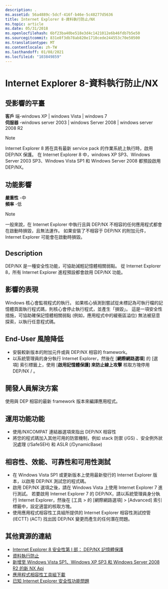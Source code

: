 ```yaml
---
description: .
ms.assetid: 56a4889c-5dcf-416f-b46e-5c48277d5636
title: Internet Explorer 8-資料執行防止/NX
ms.topic: article
ms.date: 05/31/2018
ms.openlocfilehash: 6bf23ba40be518e3d4c1421012e6b46fdb7b5e50
ms.sourcegitcommit: 831e8f3db78ab820e1710cede244553c70e50500
ms.translationtype: MT
ms.contentlocale: zh-TW
ms.lasthandoff: 01/08/2021
ms.locfileid: "103849859"
---
```

# <a name="internet-explorer-8---data-execution-protectionnx"></a>Internet Explorer 8-資料執行防止/NX

## <a name="affected-platforms"></a>受影響的平臺

 **客戶** 端-windows XP \| windows Vista \| windows 7  
**伺服器** -windows server 2003 \| windows Server 2008 \| windows server 2008 R2  










> [!Note]  
> Internet Explorer 8 將在具有最新 service pack 的作業系統上執行時，啟用 DEP/NX 保護。 在 Internet Explorer 8 中，windows XP SP3、Windows Server 2003 SP3、Windows Vista SP1 和 Windows Server 2008 都預設啟用 DEP/NX。

 

## <a name="feature-impact"></a>功能影響

**嚴重性** -中  
**頻率** -低  

> [!Note]  
> 一般來說，在 Internet Explorer 中執行且與 DEP/NX 不相容的任何應用程式都會在啟動時損毀，且無法運作。 如果安裝了不相容于 DEP/NX 的附加元件，Internet Explorer 可能會在啟動時損毀。

 

## <a name="description"></a>Description

DEP/NX 是一種安全性功能，可協助減輕記憶體相關弱點。 從 Internet Explorer 8，所有 Internet Explorer 進程預設都會啟用 DEP/NX 功能。

## <a name="manifestation-of-impact"></a>影響的表現

Windows 核心會監視程式的執行。 如果核心偵測到嘗試從未標記為可執行檔的記憶體頁面執行程式碼，則核心會停止執行程式，並產生「損毀」。 這是一項安全性措施，可協助確保記憶體相關弱點 (例如，應用程式中的緩衝區溢位) 無法被惡意探索，以執行任意程式碼。

## <a name="end-user-mitigation"></a>End-User 風險降低

-   安裝較新版本的附加元件或與 DEP/NX 相容的 framework。
-   以系統管理員的身分執行 Internet Explorer，然後在 [**網際網路選項**] 的 [選項] 索引標籤上，使用 [**啟用記憶體保護] 來防止線上攻擊** 核取方塊停用 DEP/NX  /   。

## <a name="developer-solution"></a>開發人員解決方案

使用與 DEP 相容的最新 framework 版本來編譯應用程式。

## <a name="leveraging-feature-capabilities"></a>運用功能功能

-   使用/NXCOMPAT 連結器選項來指出 DEP/NX 相容性
-   將您的程式碼加入其他可用的防禦機制，例如 stack 防禦 (/GS) 、安全例外狀況處理 (/SafeSEH) 和 ASLR (/DynamicBase) 

## <a name="compatibility-performance-reliability-and-usability-testing"></a>相容性、效能、可靠性和可用性測試

-   在 Windows Vista SP1 或更新版本上使用最新發行的 Internet Explorer 版本，以啟用 DEP/NX 測試您的程式碼。
-   啟用 DEP/NX 選項之後，請在 Windows Vista 上使用 Internet Explorer 7 進行測試。 若要啟用 Internet Explorer 7 的 DEP/NX，請以系統管理員身分執行 Internet Explorer，然後在 [工具 > 的 [網際網路選項] > [Advanced] 索引標籤中，設定適當的核取方塊。
-   使用應用程式相容性工具組所提供的 Internet Explorer 相容性測試控管 (IECTT)  (ACT) 找出因 DEP/NX 變更而產生的任何潛在問題。

## <a name="links-to-other-resources"></a>其他資源的連結

-   [Internet Explorer 8 安全性第 I 部： DEP/NX 記憶體保護](/archive/blogs/ie/)
-   [資料執行防止](../memory/data-execution-prevention.md)
-   [新增至 Windows Vista SP1、Windows XP SP3 和 Windows Server 2008 R2 的新 NX Api](/archive/blogs/michael_howard/)
-   [應用程式相容性工具組下載](/windows-hardware/get-started/adk-install)
-   [已知 Internet Explorer 安全性功能問題](/previous-versions/windows/it-pro/windows-7/cc722079(v=ws.10))

 

 
